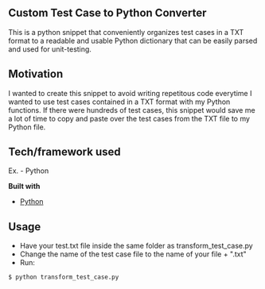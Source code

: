 ## Custom Test Case to Python Converter
This is a python snippet that conveniently organizes test cases in a TXT format to a readable and usable Python dictionary
that can be easily parsed and used for unit-testing. 

## Motivation
I wanted to create this snippet to avoid writing repetitous code everytime I wanted to use test cases contained in a TXT format 
with my Python functions. If there were hundreds of test cases, this snippet would save me a lot of time to copy and paste over the test cases from the TXT file to my Python file. 

## Tech/framework used
Ex. - Python

<b>Built with</b>
- [Python](https://www.python.org/)
## Usage
- Have your test.txt file inside the same folder as transform_test_case.py
- Change the name of the test case file to the name of your file + ".txt"
- Run:
```
$ python transform_test_case.py
```
